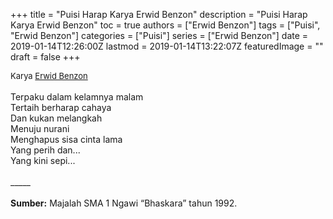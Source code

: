 +++
title = "Puisi Harap Karya Erwid Benzon"
description = "Puisi Harap Karya Erwid Benzon"
toc = true
authors = ["Erwid Benzon"]
tags = ["Puisi", "Erwid Benzon"]
categories = ["Puisi"]
series = ["Erwid Benzon"]
date = 2019-01-14T12:26:00Z
lastmod = 2019-01-14T13:22:07Z
featuredImage = ""
draft = false
+++

<div style="text-align: justify;">
<div style="font-size: small;">Karya <a href="/authors/erwid-benzon/" target="_blank">Erwid Benzon</a></div><br />
Terpaku dalam kelamnya malam<br />Tertaih berharap cahaya<br />Dan kukan melangkah<br />Menuju nurani<br />Menghapus sisa cinta lama<br />Yang perih dan...<br />Yang kini sepi...<br /><br />
_____<br /><br />
<b>Sumber:</b> Majalah SMA 1 Ngawi “Bhaskara” tahun 1992.</div>
